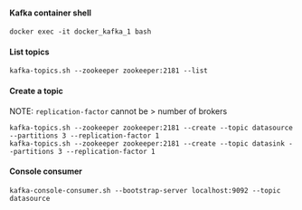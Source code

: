 #### Kafka container shell

```
docker exec -it docker_kafka_1 bash
```

#### List topics

```
kafka-topics.sh --zookeeper zookeeper:2181 --list
```

#### Create a topic
NOTE: `replication-factor` cannot be > number of brokers
```
kafka-topics.sh --zookeeper zookeeper:2181 --create --topic datasource --partitions 3 --replication-factor 1
kafka-topics.sh --zookeeper zookeeper:2181 --create --topic datasink --partitions 3 --replication-factor 1
```
#### Console consumer

```
kafka-console-consumer.sh --bootstrap-server localhost:9092 --topic datasource
```
